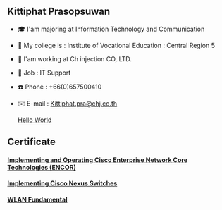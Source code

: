## Kittiphat Prasopsuwan
+ 🎓 I'am majoring at Information Technology and Communication
+ 🏫 My college is : Institute of Vocational Education : Central Region 5
+ 🏢 I'am working at Ch injection CO,.LTD.
+ 💼 Job : IT Support
+ ☎️ Phone : +66(0)657500410
+ ✉️ E-mail : Kittiphat.pra@chj.co.th

  [Hello World](HelloWorld.md)

## Certificate
  #### [Implementing and Operating Cisco Enterprise Network Core Technologies (ENCOR)](CERTENCOR.md)
  #### [Implementing Cisco Nexus Switches](CERTNEXUS.md)
  #### [WLAN Fundamental](CERTWLAN.md)
